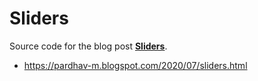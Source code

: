 # Sliders

Source code for the blog post **[Sliders](https://pardhav-m.blogspot.com/2020/07/sliders.html)**.

- https://pardhav-m.blogspot.com/2020/07/sliders.html
